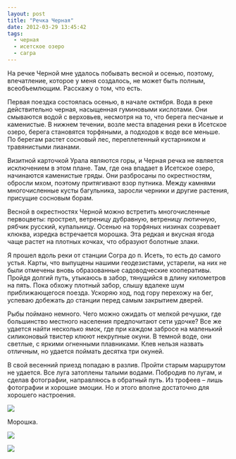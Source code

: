 ```yaml
---
layout: post
title: "Речка Черная"
date: 2012-03-29 13:45:42
tags:
  - черная
  - исетское озеро
  - сагра
---
```

На речке Черной мне удалось побывать весной и осенью, поэтому,
впечатление, которое у меня создалось, не может быть полным,
всеобъемлющим. Расскажу о том, что есть.

Первая поездка состоялась осенью, в начале октября. Вода в реке
действительно черная, насыщенная гуминовыми кислотами. Они смываются
водой с верховьев, несмотря на то, что берега песчаные и каменистые. В
нижнем течении, возле места впадения реки в Исетское озеро, берега
становятся торфяными, а подходов к воде все меньше. По берегам растет
сосновый лес, переплетенный кустарником и травянистыми лианами.

Визитной карточкой Урала являются горы, и Черная речка не является
исключением в этом плане. Там, где она впадает в Исетское озеро,
начинаются каменистые гряды. Они разбросаны по окрестностям, обросли
мхом, поэтому притягивают взор путника. Между камнями многочисленные
кусты багульника, заросли черники и другие растения, присущие сосновым
борам.

Весной в окрестностях Черной можно встретить многочисленные первоцветы:
прострел, ветреницу дубравную, ветреницу лютичную, рябчик русский,
купальницу. Осенью на торфяных низинах созревает клюква, изредка
встречается морошка. Эта редкая и вкусная ягода чаще растет на плотных
кочках, что образуют болотные злаки.

Я прошел вдоль реки от станции Согра до п. Исеть, то есть до самого
устья. Карты, что выпущены нашими геодезистами, устарели, на них не были
отмечены вновь образованные садоводческие кооперативы. Пройдя долгий
путь, утыкаюсь в забор, тянущийся в длину километров на пять. Пока
обхожу плотный забор, слышу вдалеке шум приближающегося поезда. Ускоряю
ход, под гору перехожу на бег, успеваю добежать до станции перед самым
закрытием дверей.

Рыбы поймано немного. Чего можно ожидать от мелкой речушки, где
большинство местного населения предпочитают сети удочке? Все же удается
найти несколько ямок, где при каждом забросе на маленький силиконовый
твистер клюют некрупные окуни. В темной воде, они светлые, с яркими
огненными плавниками. Клев нельзя назвать отличным, но удается поймать
десятка три окуней.

В свой весенний приезд попадаю в разлив. Пройти старым маршрутом не
удается. Все луга затоплены талыми водами. Побродив по лугам, и сделав
фотографии, направляюсь в обратный путь. Из трофеев – лишь фотографии и
хорошие эмоции. Но и этого вполне достаточно для хорошего настроения.

![](http://fishingguru.ru/uploads/images/00/00/01/2012/03/29/7a8c06.jpg)

Морошка.

![](http://fishingguru.ru/uploads/images/00/00/01/2012/03/29/03100c.jpg)

![](http://fishingguru.ru/uploads/images/00/00/01/2012/04/28/1a22d2.jpg)


